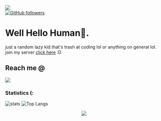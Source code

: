 ![](https://komarev.com/ghpvc/?username=w6t&color=blueviolet)           
[![GitHub followers](https://img.shields.io/github/followers/w6t.svg?style=social&label=Follow&maxAge=2592000)](https://github.com/w6t?tab=followers)
# Well Hello Human👋.
just a random lazy kid that's trash at coding lol or anything on general lol.
join my server [click here](https://discord.gg/rtm) :D

## Reach me @
<img
src=https://discord.c99.nl/widget/theme-3/780850713206194226.png>

### Statistics (:
![stats](https://github-readme-stats.vercel.app/api?username=w6t&show_icons=true&theme=dark)
![Top Langs](https://github-readme-stats.vercel.app/api/top-langs/?username=w6t&layout=compact&theme=dark)<p align="center">
  <img src="https://github-profile-trophy.vercel.app/?username=w6t&theme=discord&margin-w=15&margin-h=15&column=7" />
</p>
